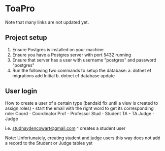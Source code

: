# ToaPro

Note that many links are not updated yet.

## Project setup
1. Ensure Postgres is installed on your machine
2. Ensure you have a Postgres server with port 5432 running
3. Ensure that server has a user with username "postgres" and password "postgres"
4. Run the following two commands to setup the database:
	a. dotnet ef migrations add Initial
	b. dotnet ef database update


## User login
How to create a user of a certain type (bandaid fix until a view is created to assign roles) - start the email with the right word to get its corresponding role:
Coord - Coordinator
Prof - Professor
Stud - Student
TA - TA
Judge - Judge

i.e. studhaydencowart@gmail.com
^ creates a student user

Note: Unfortunately, creating student and judge users this way does not add a record to the Student or Judge tables yet